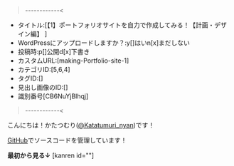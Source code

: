 >------------<
- タイトル:[【1】ポートフォリオサイトを自力で作成してみる！【計画・デザイン編】 ]
- WordPressにアップロードしますか？:y[]はいn[x]まだしない
- 投稿時:p[]公開d[x]下書き
- カスタムURL:[making-Portfolio-site-1]
- カテゴリID:[5,6,4]
- タグID:[]
- 見出し画像のID:[]
- 識別番号[CB6NuYjBlhqj]
>------------<

<!-- ↓続き
[kanren id=""] -->

こんにちは！かたつむり([@Katatumuri_nyan](https://twitter.com/Katatumuri_nyan))です！


[GitHub]()でソースコードを管理しています！

**最初から見る↓**
[kanren id=""]

<!-- **前回を見る↓**
[kanren id=""] -->

